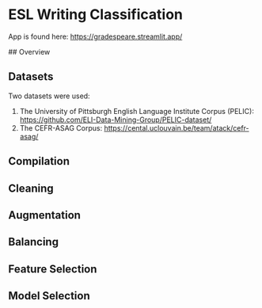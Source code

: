 # ESL Writing Classification
<p>App is found here: <a href="https://gradespeare.streamlit.app/">https://gradespeare.streamlit.app/</a></p>
## Overview

## Datasets
<p>Two datasets were used:</p>
<ol>
  <li>The University of Pittsburgh English Language Institute Corpus (PELIC): <a href = 'https://github.com/ELI-Data-Mining-Group/PELIC-dataset/'>https://github.com/ELI-Data-Mining-Group/PELIC-dataset/</a></li>
  <li>The CEFR-ASAG Corpus: <a href='https://cental.uclouvain.be/team/atack/cefr-asag/'>https://cental.uclouvain.be/team/atack/cefr-asag/</a></li>
</ol>

## Compilation
## Cleaning
## Augmentation
## Balancing
## Feature Selection
## Model Selection
